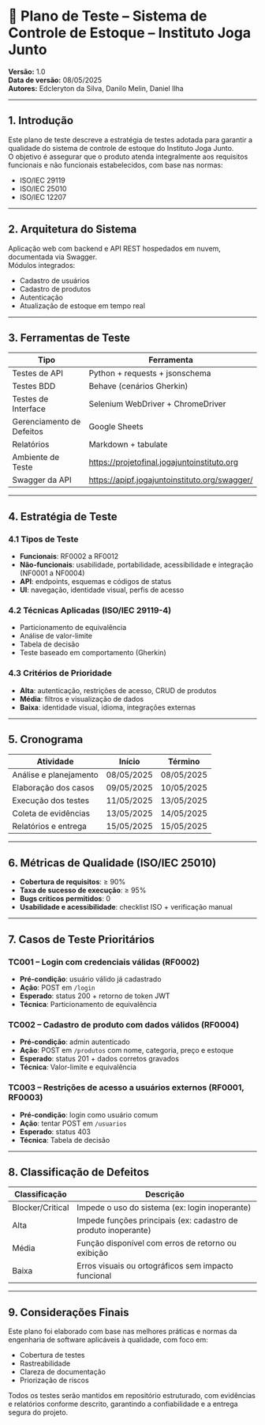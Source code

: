 # 📄 Plano de Teste – Sistema de Controle de Estoque – Instituto Joga Junto  
**Versão:** 1.0  
**Data de versão:** 08/05/2025  
**Autores:** Edcleryton da Silva, Danilo Melin, Daniel Ilha

---

## 1. Introdução

Este plano de teste descreve a estratégia de testes adotada para garantir a qualidade do sistema de controle de estoque do Instituto Joga Junto.  
O objetivo é assegurar que o produto atenda integralmente aos requisitos funcionais e não funcionais estabelecidos, com base nas normas:

- ISO/IEC 29119  
- ISO/IEC 25010  
- ISO/IEC 12207

---

## 2. Arquitetura do Sistema

Aplicação web com backend e API REST hospedados em nuvem, documentada via Swagger.  
Módulos integrados:
- Cadastro de usuários
- Cadastro de produtos
- Autenticação
- Atualização de estoque em tempo real

---

## 3. Ferramentas de Teste

| Tipo                      | Ferramenta                              |
|---------------------------|------------------------------------------|
| Testes de API             | Python + requests + jsonschema          |
| Testes BDD                | Behave (cenários Gherkin)               |
| Testes de Interface       | Selenium WebDriver + ChromeDriver       |
| Gerenciamento de Defeitos | Google Sheets                           |
| Relatórios                | Markdown + tabulate                     |
| Ambiente de Teste         | https://projetofinal.jogajuntoinstituto.org |
| Swagger da API            | https://apipf.jogajuntoinstituto.org/swagger/ |

---

## 4. Estratégia de Teste

### 4.1 Tipos de Teste

- **Funcionais**: RF0002 a RF0012  
- **Não-funcionais**: usabilidade, portabilidade, acessibilidade e integração (NF0001 a NF0004)  
- **API**: endpoints, esquemas e códigos de status  
- **UI**: navegação, identidade visual, perfis de acesso

### 4.2 Técnicas Aplicadas (ISO/IEC 29119-4)

- Particionamento de equivalência  
- Análise de valor-limite  
- Tabela de decisão  
- Teste baseado em comportamento (Gherkin)

### 4.3 Critérios de Prioridade

- **Alta**: autenticação, restrições de acesso, CRUD de produtos  
- **Média**: filtros e visualização de dados  
- **Baixa**: identidade visual, idioma, integrações externas

---

## 5. Cronograma

| Atividade               | Início       | Término     |
|-------------------------|--------------|-------------|
| Análise e planejamento  | 08/05/2025   | 08/05/2025  |
| Elaboração dos casos    | 09/05/2025   | 10/05/2025  |
| Execução dos testes     | 11/05/2025   | 13/05/2025  |
| Coleta de evidências    | 13/05/2025   | 14/05/2025  |
| Relatórios e entrega    | 15/05/2025   | 15/05/2025  |

---

## 6. Métricas de Qualidade (ISO/IEC 25010)

- **Cobertura de requisitos**: ≥ 90%  
- **Taxa de sucesso de execução**: ≥ 95%  
- **Bugs críticos permitidos**: 0  
- **Usabilidade e acessibilidade**: checklist ISO + verificação manual

---

## 7. Casos de Teste Prioritários

### TC001 – Login com credenciais válidas (RF0002)
- **Pré-condição**: usuário válido já cadastrado  
- **Ação**: POST em `/login`  
- **Esperado**: status 200 + retorno de token JWT  
- **Técnica**: Particionamento de equivalência

### TC002 – Cadastro de produto com dados válidos (RF0004)
- **Pré-condição**: admin autenticado  
- **Ação**: POST em `/produtos` com nome, categoria, preço e estoque  
- **Esperado**: status 201 + dados corretos gravados  
- **Técnica**: Valor-limite e equivalência

### TC003 – Restrições de acesso a usuários externos (RF0001, RF0003)
- **Pré-condição**: login como usuário comum  
- **Ação**: tentar POST em `/usuarios`  
- **Esperado**: status 403  
- **Técnica**: Tabela de decisão

---

## 8. Classificação de Defeitos

| Classificação     | Descrição                                                      |
|-------------------|----------------------------------------------------------------|
| Blocker/Critical  | Impede o uso do sistema (ex: login inoperante)                |
| Alta              | Impede funções principais (ex: cadastro de produto inoperante) |
| Média             | Função disponível com erros de retorno ou exibição            |
| Baixa             | Erros visuais ou ortográficos sem impacto funcional           |

---

## 9. Considerações Finais

Este plano foi elaborado com base nas melhores práticas e normas da engenharia de software aplicáveis à qualidade, com foco em:

- Cobertura de testes  
- Rastreabilidade  
- Clareza de documentação  
- Priorização de riscos  

Todos os testes serão mantidos em repositório estruturado, com evidências e relatórios conforme descrito, garantindo a confiabilidade e a entrega segura do projeto.